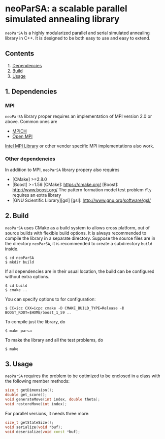 # neoParSA: a scalable parallel simulated annealing library

`neoParSA` is a highly modularized parallel and serial simulated annealing library in C++.
It is designed to be both easy to use and easy to extend.

## Contents

1. [Dependencies](#1-dependencies)
2. [Build](#2-build)
3. [Usage](#3-usage)

## 1. Dependencies
### MPI
`neoParSA` library proper requires an implementation of MPI version 2.0 or above.
Common ones are

  - [MPICH](https://www.mpich.org)
  - [Open MPI](https://www.open-mpi.org)

[Intel MPI Library] or other
vender specific MPI implementations also work.

[Intel MPI Library]: https://software.intel.com/en-us/intel-mpi-library

### Other dependencies
In addition to MPI, `neoParSA` library propery also requires
  - [CMake] >=2.8.0
  - [Boost] >=1.56
[CMake]: https://cmake.org/
[Boost]: http://www.boost.org/
The pattern formation model test problem `fly` requires an extra library
  - [GNU Scientific Library][gsl]
[gsl]: http://www.gnu.org/software/gsl/

## 2. Build
`neoParSA` uses CMake as a build system to allows cross platform, out of source
builds with flexible build options. It is always recommended to compile the library
in a separate directory. Suppose the source files are in the directory `neoParSA`,
it is recommended to create a subdirectory `build` inside.

    $ cd neoParSA
    $ mkdir build

If all dependencies are in their usual location, the build can be configured
without extra options.

    $ cd build
    $ cmake ..


You can specify options to for configuration:

    $ CC=icc CXX=icpc cmake -D CMAKE_BUILD_TYPE=Release -D BOOST_ROOT=$HOME/boost_1_59 ..

To compile just the library, do

    $ make parsa

To make the library and all the test problems, do

    $ make

## 3. Usage
`neoParSA` requires the problem to be optimized to be enclosed in a class
with the following member methods:

```c++
size_t getDimension();
double get_score();
void generateMove(int index, double theta);
void restoreMove(int index);
```

For parallel versions, it needs three more:

```c++
size_t getStateSize();
void serialize(void *buf);
void deserialize(void const *buf);
```
